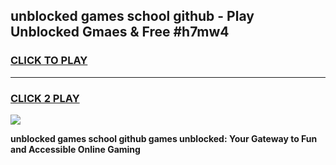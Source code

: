
## unblocked games school github - Play Unblocked Gmaes & Free #h7mw4
<h3>
<a href="https://news.freeplayer.one?title=unblocked_games_school_github&ref=03M">CLICK TO PLAY</a></h3>
<hr>

<h3>
<a href="https://news.freeplayer.one?title=unblocked_games_school_github&ref=03M">CLICK 2 PLAY</a>
  
</h3>

<a href="https://news.freeplayer.one?title=unblocked_games_school_github&ref=03M"><img src="https://clearcache.store/games.png"></a>


**unblocked games school github games unblocked: Your Gateway to Fun and Accessible Online Gaming**
